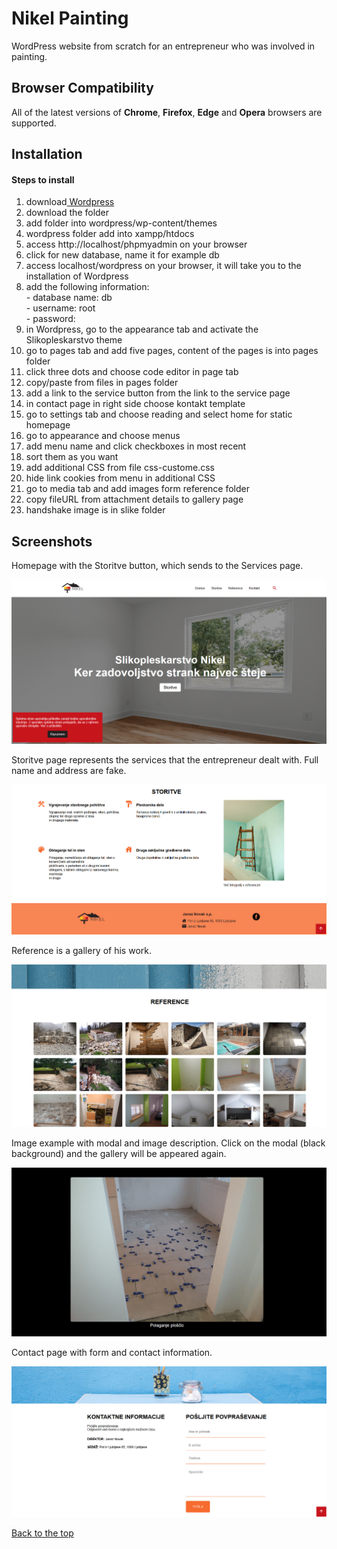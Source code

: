 # Nikel Painting

WordPress website from scratch for an entrepreneur who was involved in painting.

## Browser Compatibility

All of the latest versions of <b>Chrome</b>, <b>Firefox</b>, <b>Edge</b> and <b>Opera</b> browsers are supported.

## Installation

#### Steps to install

<ol>
  <li>download<a href="https://wordpress.org/download/"> Wordpress</a></li>
  <li>download the folder</li>
  <li>add folder into wordpress/wp-content/themes</li>
  <li>wordpress folder add into xampp/htdocs</li>
  <li>access http://localhost/phpmyadmin on your browser</li>
  <li>click for new database, name it for example db</li>
  <li>access localhost/wordpress on your browser, it will take you to the installation of Wordpress</li>
  <li>add the following information:<br>
    - database name: db<br>
    - username: root<br>
    - password:<br>
  <li>in Wordpress, go to the appearance tab and activate the Slikopleskarstvo theme</li>
  <li>go to pages tab and add five pages, content of the pages is into pages folder</li>
  <li>click three dots and choose code editor in page tab</li>
  <li>copy/paste from files in pages folder</li>
  <li>add a link to the service button from the link to the service page</li>
  <li>in contact page in right side choose kontakt template</li>
  <li>go to settings tab and choose reading and select home for static homepage</li>
  <li>go to appearance and choose menus</li>
  <li>add menu name and click checkboxes in most recent</li>
  <li>sort them as you want</li>
  <li>add additional CSS from file css-custome.css</li>
  <li>hide link cookies from menu in additional CSS</li>
  <li>go to media tab and add images form reference folder</li>
  <li>copy fileURL from attachment details to gallery page</li>
  <li>handshake image is in slike folder</li>
</ol>

## Screenshots

Homepage with the Storitve button, which sends to the Services page.

![](screenshot/slikopleskarstvo.png)

Storitve page represents the services that the entrepreneur dealt with. Full name and address are fake.

![](screenshot/storitve.png)

Reference is a gallery of his work.

![](screenshot/reference.png)

Image example with modal and image description. Click on the modal (black background) and the gallery will be appeared again.

![](screenshot/slika.png)

Contact page with form and contact information.

![](screenshot/kontakt.png)

[Back to the top](#nikel-painting)

